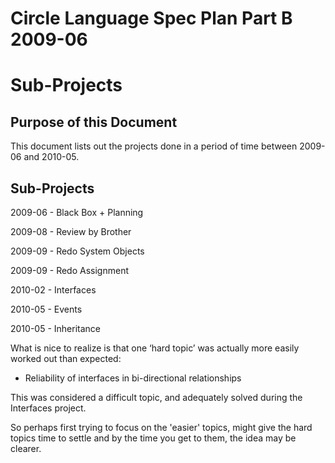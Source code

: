 ﻿Circle Language Spec Plan Part B 2009-06
=======================================

Sub-Projects
============


Purpose of this Document
------------------------

This document lists out the projects done in a period of time between 2009-06 and 2010-05.


Sub-Projects
------------

2009-06 - Black Box + Planning 

2009-08 - Review by Brother 

2009-09 - Redo System Objects 

2009-09 - Redo Assignment 

2010-02 - Interfaces 

2010-05 - Events

2010-05 - Inheritance

What is nice to realize is that one ‘hard topic’ was actually more easily worked out than expected:

- Reliability of interfaces in bi-directional relationships

This was considered a difficult topic, and adequately solved during the Interfaces project.

So perhaps first trying to focus on the 'easier' topics, might give the hard topics time to settle and by the time you get to them, the idea may be clearer.
